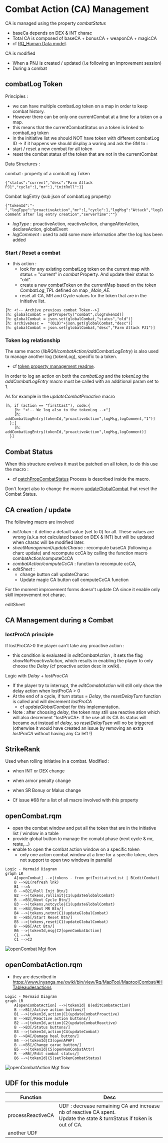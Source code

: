 # Combat Action (CA) Management

CA is managed using the property *combatStatus* 
- baseCa depends on DEX & INT charac
- Total CA is composed of baseCA + bonusCA + weaponCA + magicCA
- cf [RQ_Human Data model](../../dataModel/RQ_Human.md).

CA is modified
- When a PNJ is created / updated (i.e following an improvement session)
- During a combat

## combatLog Token

Principles :
- we can have multiple combatLog token on a map in order to keep combat history.
- However there can be only one currentCombat at a time for a token on a map.
 - this means that the currentCombatStatus on a token is linked to combatLog token
 - in the initiative list we should NOT have token with different combatLog ID -> if it happens we should display a waring and ask the GM to :
 - start / reset a new combat for all token
 - reset the combat status of the token that are not in the currentCombat

 Data Structures :

combat : property of a combatLog Token
 ```
 {"status":"current","desc":"Farm Attack PJ1","cycle":1,"mr":1,"initRoll":1}
 ```

 Combat logEntry (sub json of combatLog property)
  ```
 {"tokenId":"-","logType":"proactiveAction","mr":1,"cycle":1,"logMsg":"Attack","logComment":"test comment after log entry creation","serverTime":""}
 ```
-  *logType* : proactiveAction, reactiveAction, changeAfterAction, declareAction, globalEvent 
- *logComment* : used to add some more information after the log has been added

### Start / Reset a combat
- this action :
	- look for any existing combatLog token on the current map with status = "current" in *combat* Property. And update their status to "old".
	- create a new combatToken on the currentMap based on the token *CombatLog_TPL* defined on map *_Main_AE*.
	- reset all CA, MR and Cycle values for the token that are in the initiative list.
	
```
[h: <!-- Archive previous combat Token-->]
[h: globalCombat = getProperty("combat",clogTokenId)]
[h: globalCombat = json.set(globalCombat,"status","old")]
[h: archiveDesc =  "(OLD)"+json.get(globalCombat,"desc")]
[h: globalCombat = json.set(globalCombat,"desc","Farm Attack PJ1")]
```
### Token log relationship

The same macro (*libRQII/combatAction/addCombatLogEntry*) is also used to manage another log (tokenLog), specific to a token.
- cf [token property management readme](../tokenPropertyManagement/README.md).

In order to log an action on both the *combatLog* and the *tokenLog* the *addCombatLogEntry* macro must be called with an additional param set to 1. 

As for example in the *updateCombatProactive* macro

```
[h, if (action == "firstCast"), code:{
    [h: "<!-- We log also to the tokenLog -->"]
    [h: addCombatLogEntry(tokenId,"proactiveAction",logMsg,logComment,"1")]
  };{
    [h: addCombatLogEntry(tokenId,"proactiveAction",logMsg,logComment)]
  }]
```

## Combat Status
When this structure evolves it must be patched on all token, to do this use the macro :
- cf [patchPropCombatStatus](../tokenPropertyManagement/patchPropCombatStatus.rqm)
Process is described inside the macro.

Don't forget also to change the macro [updateGlobalCombat](./updateGlobalCombat.rqm) that reset the Combat Status.

## CA creation / update
The following macro are involved
- *initToken* : it define a default value (set to 0) for all. These values are wrong (a.k.a not calculated based on DEX & INT) but will be updated when charac will be modified later.
- *sheetManagement/updateCharac* : recompute baseCA (following a charc update) and recompute ccCA by calling the function macro combatAction/computeCcCA
- *combatAction/computeCcCA* : function to recompute ccCA,
- *editSheet* : 
  - change button call updateCharac
  - Update magic CA button call computeCcCA function

For the moment improvement forms doesn't update CA since it enable only skill improvement not charac.

editSheet
## CA Management during a Combat

### lostProCA principle

If lostProCA>0 the player can't take any proactive action : 
 - this condition is evaluated in *editCombatAction* , it sets the flag *showNoProactiveAction*, which results in enabling the player to only choose the *Delay* (cf proactive action desc in xwiki).
 
 Logic with *Delay* + *lostProcCA*
 - If the player try to interrupt, the *editComabtAction* will still only show the delay action when lostProCA > 0
 - At the end of a cycle, if turn status = *Delay*, the *resetDelayTurn* function is called and will decrement *lostProCA*
	- cf *updateGlobalCombat* for this implementation.
- Note : after choosing *delay*, the token may still use reactive ation which will also decrement "lostProCA*. If he use all its CA its status will became *out* instead of *delay*, so *resetDelayTuen* will no be triggered (otherwise it would have created an issue by removing an extra *lostProCA* without having any Ca left !)

## StrikeRank

Used when rolling initiative in a combat.
Modified :
- when INT or DEX change
- when armor penalty change
- when SR Bonuy or Malus change

- Cf issue #68 for a list of all macro involved with this property

## openCombat.rqm
- open the combat window and put all the token that are in the initiative list / window in a table
- provide global button to manage the comabt phase (next cycle & mr, reste,...)
- enable to open the combat action window on a specific token
  - only one action combat window at a time for a specific token, does not support to open two windows in parrallel

```
Logic - Mermaid Diagram
graph LR
    A[openCombat] -->|tokens - from getInitiativeList | B(editCombat)
    B -->B1(refresh lnk)
    B1 -->A
    B -->B2[/Roll Init Btn/]
    B2 -->|tokens,rollinit|C1(updateGlobalCombat)
	B -->B3[/Next Cycle Btn/]
    B3 -->|tokens,nxtcycle|C1(updateGlobalCombat)
	B -->B4[/Next MR Btn/]
    B4 -->|tokens,nxtmr|C1(updateGlobalCombat)
	B -->B5[/Start Reset Btn/]
    B5 -->|tokens,reset|C1(updateGlobalCombat)
	B -->B6[/Act Btn/]
    B6 -->|tokenId,msg|C2[openCombatAction]
	C1 -->A
	C1 -->C2
```
![openCombat Mgt flow](../../assets/doc/openCombat.png?raw=true)

## openCombatAction.rqm

* they are described in https://www.inyanga.me/xwiki/bin/view/Rq/MapTool/MaptoolCombat/#HTableaudesactions
```
Logic - Mermaid Diagram
graph LR
    A[openCombatAction] -->|tokenId| B(editCombatAction)
	B -->B1[/Active action buttons/]
	B1 -->|tokenId,action|C1(updateCombatProactive)
	B -->B2[/Reactive action buttons/]
	B2 -->|tokenId,action|C2(updateCombatReactive)
	B -->B3[/Status buttons/]
	B3 -->|tokenId,action|C4(updateCombat)
	B -->B4[/Damage heal button/]
	B4 -->|tokenId|C3(openAPHP)
	B -->B5[/Change carac button/]
	B5 -->|tokenId|C5(openHumCombatAttr)
	B -->B6[/Edit combat status/]
	B6 -->|tokenId|C5(setTokenCombatStatus)
```
![openCombatAction Mgt flow](../../assets/doc/openCombatAction.png?raw=true)

## UDF for this module

| Function | Desc |
| ---- | ---- |
| processReactiveCA | UDF : decrease remaining CA and increase nb of reactive CA spent.<br> Update the state & turnStatus if token is out of CA.|
| another UDF | |